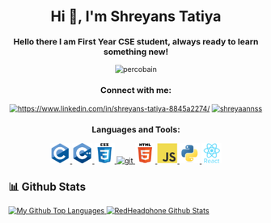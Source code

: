 <h1 align="center">Hi 👋, I'm Shreyans Tatiya</h1>
<h3 align="center">Hello there I am First Year CSE student, always ready to learn something new!</h3>

<p align="center"> <img src="https://komarev.com/ghpvc/?username=percobain&label=Profile%20views&color=0e75b6&style=flat" alt="percobain" /> </p>


<h3 align="center">Connect with me:</h3>
<p align="center">
<a href="https://www.linkedin.com/in/shreyans-tatiya-8845a2274/" target="blank"><img align="center" src="https://raw.githubusercontent.com/rahuldkjain/github-profile-readme-generator/master/src/images/icons/Social/linked-in-alt.svg" alt="https://www.linkedin.com/in/shreyans-tatiya-8845a2274/" height="30" width="40" /></a>
<a href="https://www.instagram.com/shreyaannss/" target="blank"><img align="center" src="https://raw.githubusercontent.com/rahuldkjain/github-profile-readme-generator/master/src/images/icons/Social/instagram.svg" alt="shreyaannss" height="30" width="40" /></a>


<h3 align="center">Languages and Tools:</h3>
<p align="center"> <a href="https://www.cprogramming.com/" target="_blank" rel="noreferrer"> <img src="https://raw.githubusercontent.com/devicons/devicon/master/icons/c/c-original.svg" alt="c" width="40" height="40"/> </a> <a href="https://www.w3schools.com/cpp/" target="_blank" rel="noreferrer"> <img src="https://raw.githubusercontent.com/devicons/devicon/master/icons/cplusplus/cplusplus-original.svg" alt="cplusplus" width="40" height="40"/> </a> <a href="https://www.w3schools.com/css/" target="_blank" rel="noreferrer"> <img src="https://raw.githubusercontent.com/devicons/devicon/master/icons/css3/css3-original-wordmark.svg" alt="css3" width="40" height="40"/> </a> <a href="https://git-scm.com/" target="_blank" rel="noreferrer"> <img src="https://www.vectorlogo.zone/logos/git-scm/git-scm-icon.svg" alt="git" width="40" height="40"/> </a> <a href="https://www.w3.org/html/" target="_blank" rel="noreferrer"> <img src="https://raw.githubusercontent.com/devicons/devicon/master/icons/html5/html5-original-wordmark.svg" alt="html5" width="40" height="40"/> </a> <a href="https://developer.mozilla.org/en-US/docs/Web/JavaScript" target="_blank" rel="noreferrer"> <img src="https://raw.githubusercontent.com/devicons/devicon/master/icons/javascript/javascript-original.svg" alt="javascript" width="40" height="40"/> </a> <a href="https://www.python.org" target="_blank" rel="noreferrer"> <img src="https://raw.githubusercontent.com/devicons/devicon/master/icons/python/python-original.svg" alt="python" width="40" height="40"/> </a> <a href="https://reactjs.org/" target="_blank" rel="noreferrer"> <img src="https://raw.githubusercontent.com/devicons/devicon/master/icons/react/react-original-wordmark.svg" alt="react" width="40" height="40"/> </a> </p>


## 📊 Github Stats

<span>
<a href="https://github.com/RedHeadphone">
<img height="185" src="https://github-readme-stats-redheadphone.vercel.app/api/top-langs/?username=percobain&layout=compact&langs_count=8&theme=github_dark&hide=SCSS,GLSL,GAP&border_color=404040" alt="My Github Top Languages" />
<img height="185" src="https://github-readme-stats-redheadphone.vercel.app/api?username=percobain&show_icons=true&count_private=true&theme=github_dark&border_color=404040" alt="RedHeadphone Github Stats" />
</a>
</span>



